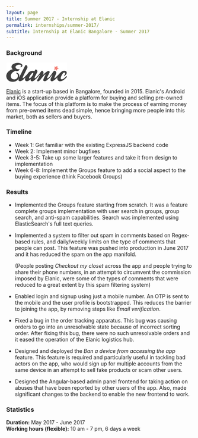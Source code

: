 ```yaml
---
layout: page
title: Summer 2017 - Internship at Elanic
permalink: internships/summer-2017/
subtitle: Internship at Elanic Bangalore - Summer 2017
---
```


### Background

![img](/assets/img/elanic-logo.png)

[Elanic](http://elanic.in/) is a start-up based in Bangalore, founded in 2015.
Elanic's Android and iOS application provide a platform for buying and selling
pre-owned items. The focus of this platform is to make the process of earning
money from pre-owned items dead simple, hence bringing more people into this
market, both as sellers and buyers.

### Timeline

* Week 1: Get familiar with the existing ExpressJS backend code
* Week 2: Implement minor bugfixes
* Week 3-5: Take up some larger features and take it from design to implementation
* Week 6-8: Implement the Groups feature to add a social aspect to the buying
    experience (think Facebook Groups)

### Results

* Implemented the Groups feature starting from scratch. It was a feature
    complete groups implementation with user search in groups, group search, and
    anti-spam capabilities. Search was implemented using ElasticSearch's full
    text queries.

* Implemented a system to filter out spam in comments based on Regex-based
    rules, and daily/weekly limits on the type of comments that people can post.
    This feature was pushed into production in June 2017 and it has reduced the spam
    on the app manifold.

    (People posting _Checkout my closet_ across the app and people trying to
    share their phone numbers, in an attempt to circumvent the commission
    imposed by Elanic, were some of the types of comments that were reduced to a
    great extent by this spam filtering system)

* Enabled login and signup using just a mobile number. An OTP is sent to the
    mobile and the user profile is bootstrapped. This reduces the barrier to
    joining the app, by removing steps like _Email verification_.

* Fixed a bug in the order tracking apparatus. This bug was causing orders to go
    into an unresolvable state because of incorrect sorting order. After fixing
    this bug, there were no such unresolvable orders and it eased the operation
    of the Elanic logistics hub.

* Designed and deployed the _Ban a device from accessing the app_ feature. This
    feature is required and particularly useful in tackling bad actors on the
    app, who would sign up for multiple accounts from the same device in an
    attempt to sell fake products or scam other users.

* Designed the Angular-based admin panel frontend for taking action on abuses
    that have been reported by other users of the app. Also, made significant
    changes to the backend to enable the new frontend to work.

### Statistics

**Duration:** May 2017 - June 2017  
**Working hours (flexible):** 10 am - 7 pm, 6 days a week

